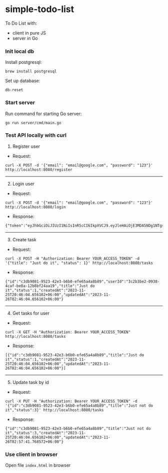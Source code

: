 # simple-todo-list

To Do List with:

- client in pure JS
- server in Go

### Init local db

Install postgresql:

```
brew install postgresql
```

Set up database:

```
db-reset
```

### Start server

Run command for starting Go server:

```
go run server/cmd/main.go
```

### Test API locally with curl

1) Register user

- Request:

```
curl -X POST -d '{"email": "email@google.com", "password": "123"}' http://localhost:8080/register
```

---

2) Login user

- Request:

```
curl -X POST -d '{"email": "email@google.com", "password": "123"}' http://localhost:8080/login
```

- Response:

```
{"token":"eyJhbGciOiJIUzI1NiIsInR5cCI6IkpXVCJ9.eyJleHAiOjE3MDA5NDg1NTgsImlhdCI6IjIwMjMtMTEtMjVUMjA6NDI6MzguMjU3NTExWiIsIm5iZiI6MTcwMDk0NDk1OCwic3ViIjoiM2MyYjNiZTItMDkzOC00Y2FmLWJlOGEtMTJiOGJmMjRhYTE5In0.fqRR3WodYEVu8MTVCk0BI4L8lgocWfAgZhrkk2ISosY"}
```

---

3) Create task

- Request:

```
curl -X POST -H "Authorization: Bearer YOUR_ACCESS_TOKEN" -d '{"title": "Just do it", "status": 1}' http://localhost:8080/tasks
```

- Response:

```
{"id":"c3db9081-9523-42e3-b6b0-efe65a4a8b89","userId":"3c2b3be2-0938-4caf-be8a-12b8bf24aa19","title":"Just do it","status":1,"createdAt":"2023-11-25T20:46:04.656102+06:00","updatedAt":"2023-11-26T02:46:04.656102+06:00"}
```

---

4) Get tasks for user

- Request:

```
curl -X GET -H "Authorization: Bearer YOUR_ACCESS_TOKEN" http://localhost:8080/tasks
```

- Response:

```
[{"id":"c3db9081-9523-42e3-b6b0-efe65a4a8b89","title":"Just do it","status":1,"createdAt":"2023-11-25T20:46:04.656102+06:00","updatedAt":"2023-11-26T02:46:04.656102+06:00"}]
```

---

5) Update task by id

- Request:

```
curl -X PUT -H "Authorization: Bearer YOUR_ACCESS_TOKEN" -d '{"id":"c3db9081-9523-42e3-b6b0-efe65a4a8b89","title":"Just not do it","status":3}' http://localhost:8080/tasks
```

- Response:

```
{"id":"c3db9081-9523-42e3-b6b0-efe65a4a8b89","title":"Just not do it","status":3,"createdAt":"2023-11-25T20:46:04.656102+06:00","updatedAt":"2023-11-26T02:57:41.768572+06:00"}
```

### Use client in browser

Open file `index.html` in browser
